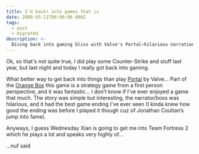```yaml
---
title: I'm back! into games that is
date: 2008-03-11T00:00:00.000Z
tags:
  - post
  - migrated
description: >-
  Diving back into gaming bliss with Valve's Portal—hilarious narration and epic ending! Next up, a fresh adventure with Team Fortress 2. Let's game on!
---
```


Ok, so that's not quite true, I did play some Counter-Strike and stuff last year, but last night and today I really got back into gaming.

What better way to get back into things than play [Portal](http://orange.half-life2.com/portal.html) by Valve… Part of the [Orange Box](http://orange.half-life2.com/index.html) this game is a strategy game from a first person perspective, and it was fantastic… I don’t know if I’ve ever enjoyed a game that much. The story was simple but interesting, the narrator/boss was hilarious, and it had the best game ending I’ve ever seen (I kinda knew how good the ending was before I played it though cuz of Jonathan Coultan’s jump into fame).

Anyways, I guess Wednesday Xian is going to get me into Team Fortress 2 which he plays a lot and speaks very highly of…

…nuf said
